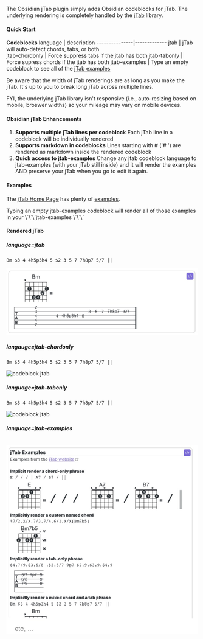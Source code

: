 The Obsidian jTab plugin simply adds Obsidian codeblocks for jTab. The underlying rendering is completely handled by the [jTab](https://jtab.tardate.com/) library.

#### Quick Start 

__Codeblocks__
language       | description
---------------|-------------
jtab           | jTab will auto-detect chords, tabs, or both  
jtab-chordonly | Force suppress tabs if the jtab has both
jtab-tabonly   | Force supress chords if the jtab has both
jtab-examples  | Type an empty codeblock to see all of the [jTab examples](https://jtab.tardate.com/examples.htm)

Be aware that the width of jTab renderings are as long as you make the jTab. It's up to you to break long jTab across multiple lines.

FYI, the underlying jTab library isn't responsive (i.e., auto-resizing based on mobile, broswer widths) so your mileage may vary on mobile devices.

#### Obsidian jTab Enhancements
1. __Supports multiple jTab lines per codeblock__
   Each jTab line in a codeblock will be individually rendered
2. __Supports markdown in codeblocks__
   Lines starting with #<space> ('# ') are rendered as markdown inside the rendered codeblock
3. __Quick access to jtab-examples__
   Change any jtab codeblock language to jtab-examples (with your jTab still inside) and it will render the examples AND preserve your jTab when you go to edit it again.

#### Examples
The [jTab Home Page](https://jtab.tardate.com/) has plenty of [examples](https://jtab.tardate.com/examples.htm).

Typing an empty jtab-examples codeblock will render all of those examples in your
\\\`\\\`\\\`jtab-examples
\\\`\\\`\\\`


#### Rendered jTab


##### language=jtab
```jtab
Bm $3 4 4h5p3h4 5 $2 3 5 7 7h8p7 5/7 ||
```
![codeblock jtab](./github-assets/codeblock-jtab.jpg)

##### langauge=jtab-chordonly
```jtab-chordonly
Bm $3 4 4h5p3h4 5 $2 3 5 7 7h8p7 5/7 ||
```
![codeblock jtab](./github-assets/codeblock-jtab-chordonly.jpg)

##### language=jtab-tabonly
```jtab-tabonly
Bm $3 4 4h5p3h4 5 $2 3 5 7 7h8p7 5/7 ||
```
![codeblock jtab](./github-assets/codeblock-jtab-tabonly.jpg)

##### language=jtab-examples
```jtab-examples
```
![codeblock jtab-examples](./github-assets/codeblock-jtab-examples.jpg)


